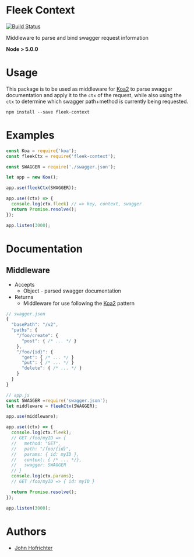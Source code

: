 # Fleek Context

[![Build Status](https://travis-ci.org/fleekjs/fleek-context.svg?branch=master)](https://travis-ci.org/fleekjs/fleek-context)

Middleware to parse and bind swagger request information

**Node > 5.0.0**

# Usage

This package is to be used as middleware for [Koa2](https://github.com/koajs/koa/tree/v2.x) to parse swagger documentation and apply it to the `ctx` of the request, while also using the `ctx` to determine which swagger path+method is currently being requested.

```
npm install --save fleek-context
```

# Examples

```javascript
const Koa = require('koa');
const fleekCtx = require('fleek-context');

const SWAGGER = require('./swagger.json');

let app = new Koa();

app.use(fleekCtx(SWAGGER));

app.use((ctx) => {
  console.log(ctx.fleek) // => key, context, swagger
  return Promise.resolve();
});

app.listen(3000);
```

# Documentation

## Middleware

- Accepts
  - Object - parsed swagger documentation
- Returns
  - Middleware for use following the [Koa2](https://github.com/koajs/koa/tree/v2.x) pattern


```javascript
// swagger.json
{
  "basePath": "/v2",
  "paths": {
    "/foo/create": {
      "post": { /* ... */ }
    },
    "/foo/{id}": {
      "get": { /* ... */ }
      "put": { /* ... */ }
      "delete": { /* ... */ }
    }
  }
}
```

```javascript
// app.js
const SWAGGER =require('swagger.json');
let middleware = fleekCtx(SWAGGER);

app.use(middleware);

app.use((ctx) => {
  console.log(ctx.fleek);
  // GET /foo/myID => {
  //   method: "GET",
  //   path: "/foo/{id}",
  //   params: { id: myID },
  //   context: { /* ... */},
  //   swagger: SWAGGER
  // }
  console.log(ctx.params);
  // GET /foo/myID => { id: myID }

  return Promise.resolve();
});

app.listen(3000);
```

# Authors

- [John Hofrichter](github.com/johnhof)
